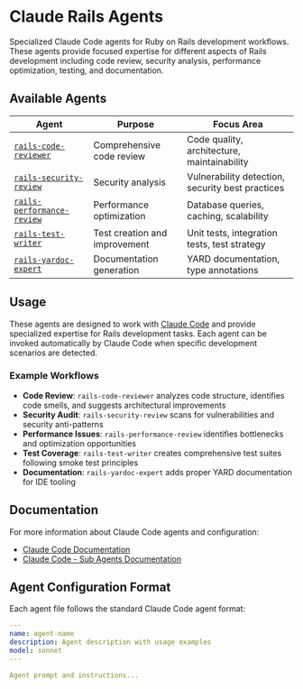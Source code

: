 # Claude Rails Agents

Specialized Claude Code agents for Ruby on Rails development workflows. These agents provide focused expertise for different aspects of Rails development including code review, security analysis, performance optimization, testing, and documentation.

## Available Agents

| Agent | Purpose | Focus Area |
|-------|---------|------------|
| [`rails-code-reviewer`](./rails-code-reviewer.md) | Comprehensive code review | Code quality, architecture, maintainability |
| [`rails-security-review`](./rails-security-review.md) | Security analysis | Vulnerability detection, security best practices |
| [`rails-performance-review`](./rails-performance-review.md) | Performance optimization | Database queries, caching, scalability |
| [`rails-test-writer`](./rails-test-writer.md) | Test creation and improvement | Unit tests, integration tests, test strategy |
| [`rails-yardoc-expert`](./rails-yardoc-expert.md) | Documentation generation | YARD documentation, type annotations |

## Usage

These agents are designed to work with [Claude Code](https://claude.ai/code) and provide specialized expertise for Rails development tasks. Each agent can be invoked automatically by Claude Code when specific development scenarios are detected.

### Example Workflows

- **Code Review**: `rails-code-reviewer` analyzes code structure, identifies code smells, and suggests architectural improvements
- **Security Audit**: `rails-security-review` scans for vulnerabilities and security anti-patterns
- **Performance Issues**: `rails-performance-review` identifies bottlenecks and optimization opportunities
- **Test Coverage**: `rails-test-writer` creates comprehensive test suites following smoke test principles
- **Documentation**: `rails-yardoc-expert` adds proper YARD documentation for IDE tooling

## Documentation

For more information about Claude Code agents and configuration:

- [Claude Code Documentation](https://docs.anthropic.com/claude/docs/claude-code)
- [Claude Code - Sub Agents Documentation](https://docs.anthropic.com/en/docs/claude-code/sub-agents)

## Agent Configuration Format

Each agent file follows the standard Claude Code agent format:

```yaml
---
name: agent-name
description: Agent description with usage examples
model: sonnet
---

Agent prompt and instructions...
```
